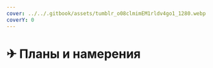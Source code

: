 ```yaml
---
cover: ../../.gitbook/assets/tumblr_o08clmimEM1rldv4go1_1280.webp
coverY: 0
---
```


# ✈ Планы и намерения

